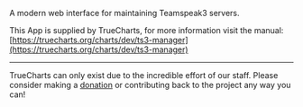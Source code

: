 A modern web interface for maintaining Teamspeak3 servers.

This App is supplied by TrueCharts, for more information visit the manual: [https://truecharts.org/charts/dev/ts3-manager](https://truecharts.org/charts/dev/ts3-manager)

---

TrueCharts can only exist due to the incredible effort of our staff.
Please consider making a [donation](https://truecharts.org/sponsor) or contributing back to the project any way you can!
